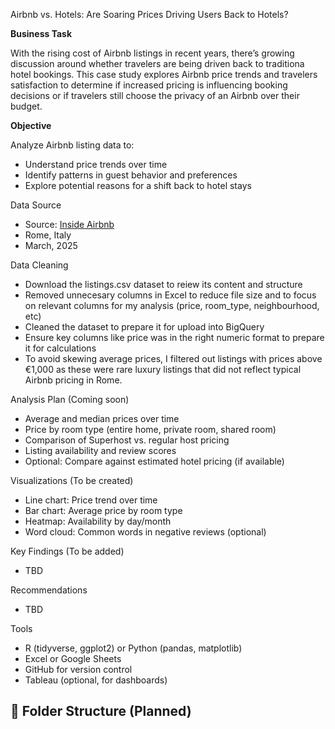 Airbnb vs. Hotels: Are Soaring Prices Driving Users Back to Hotels?

**Business Task**

With the rising cost of Airbnb listings in recent years, there’s growing discussion around whether travelers are being driven back to traditiona hotel bookings. This case study explores Airbnb price trends and travelers satisfaction to determine if increased pricing is influencing booking decisions or if travelers still choose the privacy of an Airbnb over their budget.

 **Objective**

Analyze Airbnb listing data to:
- Understand price trends over time
- Identify patterns in guest behavior and preferences
- Explore potential reasons for a shift back to hotel stays

 Data Source

- Source: [Inside Airbnb](http://insideairbnb.com/get-the-data.html)
- Rome, Italy
- March, 2025

 Data Cleaning 

- Download the listings.csv dataset to reiew its content and structure
- Removed unnecesary columns in Excel to reduce file size and to focus on relevant columns for my analysis (price, room_type, neighbourhood, etc)
- Cleaned the dataset to prepare it for upload into BigQuery
- Ensure key columns like price was in the right numeric format to prepare it for calculations
- To avoid skewing average prices, I filtered out listings with prices above €1,000 as these were rare luxury listings that did not reflect typical Airbnb pricing in Rome.

 Analysis Plan (Coming soon)

- Average and median prices over time
- Price by room type (entire home, private room, shared room)
- Comparison of Superhost vs. regular host pricing
- Listing availability and review scores
- Optional: Compare against estimated hotel pricing (if available)

 Visualizations (To be created)

- Line chart: Price trend over time
- Bar chart: Average price by room type
- Heatmap: Availability by day/month
- Word cloud: Common words in negative reviews (optional)

 Key Findings (To be added)

- TBD

 Recommendations

- TBD

 Tools

- R (tidyverse, ggplot2) or Python (pandas, matplotlib)
- Excel or Google Sheets
- GitHub for version control
- Tableau (optional, for dashboards)

## 📁 Folder Structure (Planned)
